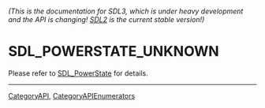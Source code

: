 ###### (This is the documentation for SDL3, which is under heavy development and the API is changing! [SDL2](https://wiki.libsdl.org/SDL2/) is the current stable version!)
# SDL_POWERSTATE_UNKNOWN

Please refer to [SDL_PowerState](SDL_PowerState) for details.

----
[CategoryAPI](CategoryAPI), [CategoryAPIEnumerators](CategoryAPIEnumerators)

